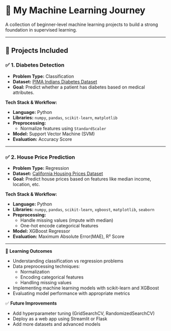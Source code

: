 # 🧠 My Machine Learning Journey  
A collection of beginner-level machine learning projects to build a strong foundation in supervised learning.  

---

## 📂 **Projects Included**  

### ✅ 1. Diabetes Detection  
- **Problem Type:** Classification  
- **Dataset:** [PIMA Indians Diabetes Dataset](https://www.kaggle.com/datasets/uciml/pima-indians-diabetes-database)  
- **Goal:** Predict whether a patient has diabetes based on medical attributes.  

**Tech Stack & Workflow:**  
- **Language:** Python  
- **Libraries:** `numpy`, `pandas`, `scikit-learn`, `matplotlib`
- **Preprocessing:**  
  - Normalize features using `StandardScaler`  
- **Model:** Support Vector Machine (SVM)  
- **Evaluation:** Accuracy Score 

---

### ✅ 2. House Price Prediction  
- **Problem Type:** Regression  
- **Dataset:** [California Housing Prices Dataset](https://www.kaggle.com/datasets/camnugent/california-housing-prices)  
- **Goal:** Predict house prices based on features like median income, location, etc.  

**Tech Stack & Workflow:**  
- **Language:** Python  
- **Libraries:** `numpy`, `pandas`, `scikit-learn`, `xgboost`, `matplotlib`, `seaborn`  
- **Preprocessing:**  
  - Handle missing values (impute with median)  
  - One-hot encode categorical features  
- **Model:** XGBoost Regressor  
- **Evaluation:** Maximum Absolute Error(MAE), R² Score

---

📘 **Learning Outcomes**
- Understanding classification vs regression problems  
- Data preprocessing techniques:  
  - Normalization  
  - Encoding categorical features  
  - Handling missing values  
- Implementing machine learning models with scikit-learn and XGBoost  
- Evaluating model performance with appropriate metrics  

✅ **Future Improvements**
- Add hyperparameter tuning (GridSearchCV, RandomizedSearchCV)  
- Deploy as a web app using Streamlit or Flask  
- Add more datasets and advanced models  


